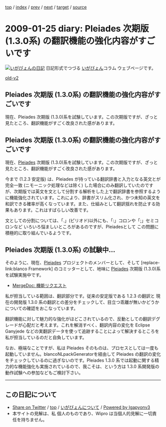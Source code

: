[top](../index.html) 
 / [index](index.html) 
 / [prev](ig090118.html) 
 / [next](ig090128.html) 
 / [target](http://www.igapyon.jp/igapyon/diary/2009/ig090125.html) 
 / [source](https://github.com/igapyon/diary/blob/master/2009/ig090125.src.md) 

2009-01-25 diary: Pleiades 次期版 (1.3.0系) の翻訳機能の強化内容がすごいです
=====================================================================================================
[![いがぴょんの日記](http://www.igapyon.jp/igapyon/diary/images/iga200306s.jpg "いがぴょん")](http://www.igapyon.jp/igapyon/diary/memo/memoigapyon.html) 日記形式でつづる [いがぴょん](http://www.igapyon.jp/igapyon/diary/memo/memoigapyon.html)コラム ウェブページです。

[old-v2](ig090125-orig.html)

## Pleiades 次期版 (1.3.0系) の翻訳機能の強化内容がすごいです

現在、Pleiades 次期版 (1.3.0)系を試験しています。この次期版ですが、ざっと見たところ、翻訳機能がすごく改良された感があります。


## Pleiades 次期版 (1.3.0系) の翻訳機能の強化内容がすごいです

現在、[Pleiades](http://mergedoc.sourceforge.jp/pleiades.html) 次期版 (1.3.0)系を試験しています。この次期版ですが、ざっと見たところ、翻訳機能がすごく改良された感があります。

今まで (1.2.3 安定版) は、Pleiades が持っている翻訳辞書と入力となる英文とが完全一致 (ニモーニック処理などは除く) した場合にのみ翻訳していたのですが、次期版では英文を文として分割する解析をした上で翻訳辞書を参照するように機能強化されています。これにより、辞書がスリム化され、かつ未知の英文を和訳できる確率が高くなっています。また、仕組みとして翻訳揺れを防止する効果もあります。これはすばらしい改善です。

文としての分割については、「.」(ピリオド)以外にも、「:」コロンや「;」セミコロンなど いろいろ悩ましいところがあるのですが、Pleiadesとして この問題に積極的に取り組んでいるようです。

## Pleiades 次期版 (1.3.0系) の試験中…

そのように、現在、[Pleiades](http://mergedoc.sourceforge.jp/pleiades.html) プロジェクトのメンバーとして、そして [replace-link:blanco
Framework] のコミッターとして、地味に [Pleiades](http://mergedoc.sourceforge.jp/pleiades.html) 次期版 (1.3.0)系を試験実施中です。

* [MergeDoc: 機能リクエスト](http://sourceforge.jp/tracker/?atid=2661&group_id=685&func=browse)

私が担当している範囲は、翻訳部分です。従来の安定版である 1.2.3 の翻訳と 現在の開発版 1.3.0 系の翻訳との差分をチェックして、目立つ乖離が無いかどうかについての確認をおこなっています。

翻訳機能に対して魅力的な強化がほどこされているので、反動としての翻訳デグレードが心配だと考えます。これを解消すべく、翻訳内容の変化を Eclipse
Ganyjede などの実翻訳データを使って追跡することによって解決するところを私が担当しているのだと自負しています。

なお、極端なことですが、私は Pleiades そのものは、プロセスとしては一度も起動していません。blancoNLpackGeneratorを経由して Pleiades の翻訳の変化をチェックしているのに過ぎないのです。Pleiades 1.3.0 系では起動に関する精力的な機能強化も実施されているので、我こそは、という方は
1.3.0 系開発版の動作試験への参加などもご検討下さい。


----------------------------------------------------------------------------------------------------

## この日記について

* [Share on Twitter](https://twitter.com/intent/tweet?hashtags=igapyon%2Cdiary%2C%E3%81%84%E3%81%8C%E3%81%B4%E3%82%87%E3%82%93&text=Pleiades+%E6%AC%A1%E6%9C%9F%E7%89%88+%281.3.0%E7%B3%BB%29+%E3%81%AE%E7%BF%BB%E8%A8%B3%E6%A9%9F%E8%83%BD%E3%81%AE%E5%BC%B7%E5%8C%96%E5%86%85%E5%AE%B9%E3%81%8C%E3%81%99%E3%81%94%E3%81%84%E3%81%A7%E3%81%99&url=http%3A%2F%2Fwww.igapyon.jp%2Figapyon%2Fdiary%2F2009%2Fig090125.html) / [top](../index.html) / [いがぴょんについて](http://www.igapyon.jp/igapyon/diary/memo/memoigapyon.html) / [Powered by Igapyonv3](https://github.com/igapyon/igapyonv3)
* 本サイトの見解は、私 個人のものであり、Wipro は当個人的見解に一切責任を持ちません。 
